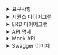 <details>
<summary>요구사항</summary>

## Description

- **`콘서트 예약 서비스`**를 구현해 봅니다.
- 대기열 시스템을 구축하고, 예약 서비스는 작업가능한 유저만 수행할 수 있도록 해야합니다.
- 사용자는 좌석예약 시에 미리 충전한 잔액을 이용합니다.
- 좌석 예약 요청시에, 결제가 이루어지지 않더라도 일정 시간동안 다른 유저가 해당 좌석에 접근할 수 없도록 합니다.

## Requirements

- 아래 5가지 API 를 구현합니다.
    - 유저 토큰 발급 API
    - 예약 가능 날짜 / 좌석 API
    - 좌석 예약 요청 API
    - 잔액 충전 / 조회 API
    - 결제 API
- 각 기능 및 제약사항에 대해 단위 테스트를 반드시 하나 이상 작성하도록 합니다.
- 다수의 인스턴스로 어플리케이션이 동작하더라도 기능에 문제가 없도록 작성하도록 합니다.
- 동시성 이슈를 고려하여 구현합니다.
- 대기열 개념을 고려해 구현합니다.

## API Specs

1. **`주요` 유저 대기열 토큰 기능**

- 서비스를 이용할 토큰을 발급받는 API를 작성합니다.
- 토큰은 유저의 UUID 와 해당 유저의 대기열을 관리할 수 있는 정보 ( 대기 순서 or 잔여 시간 등 ) 를 포함합니다.
- 이후 모든 API 는 위 토큰을 이용해 대기열 검증을 통과해야 이용 가능합니다.

> 기본적으로 폴링으로 본인의 대기열을 확인한다고 가정하며, 다른 방안 또한 고려해보고 구현해 볼 수 있습니다.
>

2. **`기본` 예약 가능 날짜 / 좌석 API**

- 예약가능한 날짜와 해당 날짜의 좌석을 조회하는 API 를 각각 작성합니다.
- 예약 가능한 날짜 목록을 조회할 수 있습니다.
- 날짜 정보를 입력받아 예약가능한 좌석정보를 조회할 수 있습니다.

> 좌석 정보는 1 ~ 50 까지의 좌석번호로 관리됩니다.
>

3.  **`주요` 좌석 예약 요청 API**

- 날짜와 좌석 정보를 입력받아 좌석을 예약 처리하는 API 를 작성합니다.
- 좌석 예약과 동시에 해당 좌석은 그 유저에게 약 5분간 임시 배정됩니다. ( 시간은 정책에 따라 자율적으로 정의합니다. )
- 만약 배정 시간 내에 결제가 완료되지 않는다면 좌석에 대한 임시 배정은 해제되어야 하며 다른 사용자는 예약할 수 없어야 한다.

4.  **`기본`**  **잔액 충전 / 조회 API**

- 결제에 사용될 금액을 API 를 통해 충전하는 API 를 작성합니다.
- 사용자 식별자 및 충전할 금액을 받아 잔액을 충전합니다.
- 사용자 식별자를 통해 해당 사용자의 잔액을 조회합니다.

5.  **`주요` 결제 API**

- 결제 처리하고 결제 내역을 생성하는 API 를 작성합니다.
- 결제가 완료되면 해당 좌석의 소유권을 유저에게 배정하고 대기열 토큰을 만료시킵니다.


!키포인트!
- 유저간 대기열을 요청 순서대로 정확하게 제공할 방법을 고민해 봅니다.
- 동시에 여러 사용자가 예약 요청을 했을 때, 좌석이 중복으로 배정 가능하지 않도록 합니다.

</details>

<details> <summary>시퀀스 다이어그램</summary>

## <유저 대기열 토큰 발급 API>


```mermaid
sequenceDiagram
    participant 유저
    participant 인증(토큰)
    participant 대기열

    Note over  유저, 대기열 : 유저 대기열 토큰 발급 API
    유저 ->> 인증(토큰) :  API 접근 (토큰 발급 요청)
    인증(토큰) ->>+ 대기열: 대기열 요청
    대기열 ->>- 유저 : 대기열 응답

```

## <잔액 충전/조회 API>


```mermaid
sequenceDiagram
    participant 유저
    participant 인증(토큰)
    participant 잔액

    Note over 유저, 잔액 : 잔액 충전 / 조회 API
    유저 ->>+ 인증(토큰) : API 접근 (토큰 발급 요청)
    인증(토큰) ->>+ 잔액 : 잔액 충전 요청
    잔액 ->>- 유저 :  잔액 조회 응답
```

## <예약 가능 날짜/좌석 API>



```mermaid
sequenceDiagram
    participant 유저
    participant 인증(토큰)
    participant 대기열
    participant 콘서트 예약 가능 정보

    Note over 유저, 콘서트 예약 가능 정보 : 예약 가능 날짜 / 좌석 API
    유저 ->> 인증(토큰) :  API 접근 (토큰 발급 요청)
    인증(토큰) ->> 대기열: 대기열 요청
    대기열 ->>+ 콘서트 예약 가능 정보 : 예약 가능 날짜/좌석 조회 요청
    콘서트 예약 가능 정보 ->>- 유저 : 예약 가능 날짜/좌석 조회 응답
```

## <좌석 예약 요청 API>


```mermaid
sequenceDiagram
    participant 유저
    participant 인증(토큰)
    participant 대기열
    participant 콘서트예약
    participant 결재

    Note over 유저, 결재 : 좌석 예약 요청 API
    유저 ->> 인증(토큰) :  API 접근 (토큰 발급 요청)
    인증(토큰) ->> 대기열: 대기열 요청
    대기열 ->> 콘서트예약 : 좌석 예약 요청
    콘서트예약 ->>+ 결재 : 결재 요청
    결재 ->>- 유저 : 결재 응답

```

</details>




<details>

<summary>ERD 다이어그램</summary>

![ERD](https://github.com/tak-tack/hhplus_3th_reserve/assets/118045239/beb094ed-7f36-4a79-ba0d-d7f5bc2044d8)

</details>

<details>
<summary>API 명세</summary>

- Endpoint - API 의 URL 및 기능을 설명할 수 있는 적절한 HTTP Method <br/>
- Request - Param, Query, Body 등 API 호출 시 전달되어야 할 매개변수 및 데이터<br/>
- Response - API 의 응답 코드, 데이터 등에 대한 명세 및 적절한 예제 <br/>
- Error - API 호출 중 발생할 수 있는 예외 케이스에 대해 명시 <br/>
- Authorization - 필요한 인증, 권한에 대해서도 명시 <br/>

### 1. 유저 대기열 토큰 ###
|               |                                                                                        |
|---------------|----------------------------------------------------------------------------------------|
| Endpoint      | POST /concert/{userId}/Token                                                           |
| Request       | Content-Type : 헤더 : application/json // 매개변수 : Integer userId, Integer concertOptionId |
| Response      | 상태코드 : 200 OK // 본문 {"token": "string"}                                                |
| Error         | 상태코드 : 400 Bad Reqeust                                                                 |
| Authorization |                                                                                        |

### 2. 예약 가능 날짜/좌석 API ###
|               |                                                                                                                            |
|---------------|----------------------------------------------------------------------------------------------------------------------------|
| Endpoint      | GET /concert/{concertId}/availability                                                                                      |
| Request       | Content-Type : 헤더 : application/json // 매개변수 : Integer concertId                                                           |
| Response      | 상태코드 : 200 OK // 본문 {"concertOptionId": "Integer ","availableSeats": [{"date": "2023-07-15","seats": ["01", "02", "03"]}]} |
| Error         | 상태코드 : 400 Bad Reqeust                                                                                                     |
| Authorization | token                                                                                                                      |

### 3. 좌석 예약 요청 API ###
|               |                                                                                             |
|---------------|---------------------------------------------------------------------------------------------|
| Endpoint      | POST /concert/{userId}/reservation                                                          |
| Request       | Content-Type : 헤더 : application/json // 매개변수 : Integer userId, Integer concertOptionId      |
| Response      | 상태코드 : 200 OK // 본문 {"reservationId": "Integer "."concertOptionId":"Integer " ,"seat":"01"} |
| Error         | 상태코드 : 404 Not Found                                                                        |
| Authorization | token                                                                                       |

### 4. 잔액 충전 / 조회 API ###
|               |                                                                                |
|---------------|--------------------------------------------------------------------------------|
| Endpoint      | GET /concert/{userId}/balance                                                  |
| Request       | Content-Type : 헤더 : application/json // 매개변수 : Integer userId, Integer balance |
| Response      | 상태코드 : 200 OK // 본문 {"token": "string","balance" : "Integer"}                  |
| Error         | 상태코드 : 404 Not Found                                                           |
| Authorization | x                                                                              |

### 5. 결재 API ###
|               |                                                                                               |
|---------------|-----------------------------------------------------------------------------------------------|
| Endpoint      | POST GET /concert/{userId}/payment                                                            |
| Request       | Content-Type : 헤더 : application/json // 매개변수 : Integer userId userId, Integer concertOptionId |
| Response      | 상태코드 : 200 OK // 본문 {"token": "string"}                                                       |
| Error         | 상태코드 : 400 404 Bad Not Reqeust Found                                                          |
| Authorization | token                                                                                         |

</details>

<details>
<summary>Mock API</summary>
1. 유저 대기열 토큰

|               |                                                                                |
|---------------|--------------------------------------------------------------------------------|
| Request       | Content-Type : 헤더 : application/json // 매개변수 : Integer userId, Integer concertOptionId |
| Response      | 상태코드 : 200 OK // 본문 {"token": "string"}                                                |


2. 예약 가능 날짜/좌석 API

|               |                                                                                |
|---------------|--------------------------------------------------------------------------------|
| Request       | Content-Type : 헤더 : application/json // 매개변수 : Integer concertId                                                           |
| Response      | 상태코드 : 200 OK // 본문 {"concertOptionId": "Integer ","availableSeats": [{"date": "2023-07-15","seats": ["01", "02", "03"]}]} |

3. 좌석 예약 요청 API

|               |                                                                                |
|---------------|--------------------------------------------------------------------------------|
| Request       | Content-Type : 헤더 : application/json // 매개변수 : Integer userId, Integer concertOptionId      |
| Response      | 상태코드 : 200 OK // 본문 {"reservationId": "Integer "."concertOptionId":"Integer " ,"seat":"01"} |

4. 잔액 충전 / 조회 API

|               |                                                                                |
   |---------------|--------------------------------------------------------------------------------|
   | Request       | Content-Type : 헤더 : application/json // 매개변수 : Integer userId, Integer balance |
   | Response      | 상태코드 : 200 OK // 본문 {"token": "string","balance" : "Integer"}                  |

5.결재 API

|               |                                                                                |
|---------------|--------------------------------------------------------------------------------|
| Request       | Content-Type : 헤더 : application/json // 매개변수 : Integer userId userId, Integer concertOptionId |
| Response      | 상태코드 : 200 OK // 본문 {"token": "string"}                                                       |

</details>

<details>
<summary>Swagger 이미지</summary>

![캡1212](https://github.com/user-attachments/assets/1ea5e253-b563-405e-ab1c-50b2df889dda)

</details>

